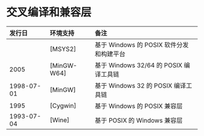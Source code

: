 <!-- cross-platforms -->
# 交叉编译和兼容层

| 发行日     | 环境支持    | 备注                                     |
| :--------- | :---------- | :--------------------------------------- |
|            | [MSYS2]     | 基于 Windows 的 POSIX 软件分发和构建平台 |
| 2005       | [MinGW-W64] | 基于 Windows 32/64 的 POSIX 编译工具链   |
| 1998-07-01 | [MinGW]     | 基于 Windows 32 的 POSIX 编译工具链      |
| 1995       | [Cygwin]    | 基于 Windows 的 POSIX 兼容层             |
| 1993-07-04 | [Wine]      | 基于 POSIX 的 Windows 兼容层             |
